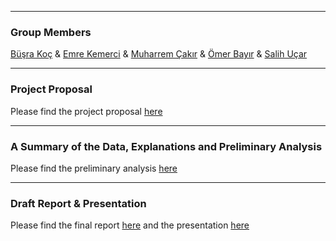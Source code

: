 ﻿***
### Group Members
[Büşra Koç](https://mef-bda503.github.io/pj18-busraakoc/) 	&	 [Emre Kemerci](https://mef-bda503.github.io/pj18-EmreKemerci/)		&	 [Muharrem Çakır](https://mef-bda503.github.io/pj18-muharremcakir81/)	&	[Ömer Bayır](https://mef-bda503.github.io/pj18-omerbayir/) 	&	[Salih Uçar](https://mef-bda503.github.io/pj18-ucarsal/)

***
### Project Proposal
Please find the project proposal [here](Proposal.html)

***
### A Summary of the Data, Explanations and Preliminary Analysis
Please find the preliminary analysis [here](PreliminaryAnalysis.html)

***
### Draft Report & Presentation
Please find the final report [here](Final/Final20181223.html) and the presentation [here](Draft/PresentationDraft.html)